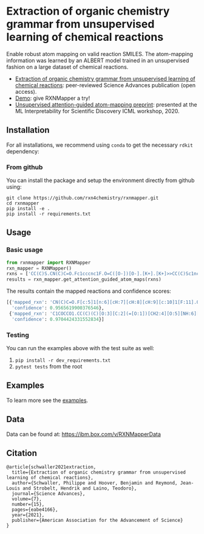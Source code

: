 # Extraction of organic chemistry grammar from unsupervised learning of chemical reactions
Enable robust atom mapping on valid reaction SMILES. The atom-mapping information was learned by an ALBERT model trained in an unsupervised fashion on a large dataset of chemical reactions.

- [Extraction of organic chemistry grammar from unsupervised learning of chemical reactions](https://advances.sciencemag.org/content/7/15/eabe4166): peer-reviewed Science Advances publication (open access).
- [Demo](http://rxnmapper.ai/demo.html): give RXNMapper a try! 
- [Unsupervised attention-guided atom-mapping preprint](http://dx.doi.org/10.26434/chemrxiv.12298559): presented at the ML Interpretability for Scientific Discovery ICML workshop, 2020.

## Installation
For all installations, we recommend using `conda` to get the necessary `rdkit` dependency:

### From github
You can install the package and setup the environment directly from github using:

```console
git clone https://github.com/rxn4chemistry/rxnmapper.git 
cd rxnmapper
pip install -e .
pip install -r requirements.txt
```

## Usage

### Basic usage

```python
from rxnmapper import RXNMapper
rxn_mapper = RXNMapper()
rxns = ['CC(C)S.CN(C)C=O.Fc1cccnc1F.O=C([O-])[O-].[K+].[K+]>>CC(C)Sc1ncccc1F', 'C1COCCO1.CC(C)(C)OC(=O)CONC(=O)NCc1cccc2ccccc12.Cl>>O=C(O)CONC(=O)NCc1cccc2ccccc12']
results = rxn_mapper.get_attention_guided_atom_maps(rxns)
```

The results contain the mapped reactions and confidence scores:

```python
[{'mapped_rxn': 'CN(C)C=O.F[c:5]1[n:6][cH:7][cH:8][cH:9][c:10]1[F:11].O=C([O-])[O-].[CH3:1][CH:2]([CH3:3])[SH:4].[K+].[K+]>>[CH3:1][CH:2]([CH3:3])[S:4][c:5]1[n:6][cH:7][cH:8][cH:9][c:10]1[F:11]',
  'confidence': 0.9565619900376546},
 {'mapped_rxn': 'C1COCCO1.CC(C)(C)[O:3][C:2](=[O:1])[CH2:4][O:5][NH:6][C:7](=[O:8])[NH:9][CH2:10][c:11]1[cH:12][cH:13][cH:14][c:15]2[cH:16][cH:17][cH:18][cH:19][c:20]12.Cl>>[O:1]=[C:2]([OH:3])[CH2:4][O:5][NH:6][C:7](=[O:8])[NH:9][CH2:10][c:11]1[cH:12][cH:13][cH:14][c:15]2[cH:16][cH:17][cH:18][cH:19][c:20]12',
  'confidence': 0.9704424331552834}]
```

### Testing

You can run the examples above with the test suite as well:

1. `pip install -r dev_requirements.txt` 
2. `pytest tests` from the root 

## Examples

To learn more see the [examples](./examples).

## Data 

Data can be found at: https://ibm.box.com/v/RXNMapperData

## Citation

```
@article{schwaller2021extraction,
  title={Extraction of organic chemistry grammar from unsupervised learning of chemical reactions},
  author={Schwaller, Philippe and Hoover, Benjamin and Reymond, Jean-Louis and Strobelt, Hendrik and Laino, Teodoro},
  journal={Science Advances},
  volume={7},
  number={15},
  pages={eabe4166},
  year={2021},
  publisher={American Association for the Advancement of Science}
}
```
